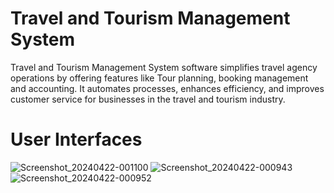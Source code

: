 # Travel and Tourism Management System

Travel and Tourism Management System software simplifies travel agency operations by offering features like Tour planning, booking management and accounting. It automates processes, enhances efficiency, and improves customer service for businesses in the travel and tourism industry.
# User Interfaces
![Screenshot_20240422-001100](https://github.com/mdyeasin07/travel_and_tourism_management_system/assets/122235266/3b96d29c-ff96-46b4-9b7b-6ede2d4f806e)
![Screenshot_20240422-000943](https://github.com/mdyeasin07/travel_and_tourism_management_system/assets/122235266/55b18639-b8a8-4288-884c-4b283f817ba4)
![Screenshot_20240422-000952](https://github.com/mdyeasin07/travel_and_tourism_management_system/assets/122235266/98ba2d9f-bd91-4422-865b-7219aca71f57)
